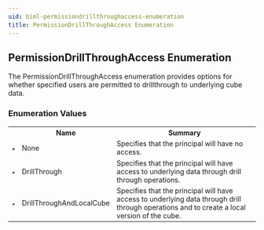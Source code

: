 ```yaml
---
uid: biml-permissiondrillthroughaccess-enumeration
title: PermissionDrillThroughAccess Enumeration
---
```


## PermissionDrillThroughAccess Enumeration

<div class="LanguageSummary"><div class ="SummaryItem">The PermissionDrillThroughAccess enumeration provides options for whether specified users are permitted to drillthrough to underlying cube data.</div></div>
<div class="EnumValueGroup">

### Enumeration Values

<table id="EnumValue" class="MemberList"><tbody><tr><th class="MemberTypeIconColumnHeader">&nbsp;</th><th class="MemberNameColumnHeader">Name</th><th class="MemberSummaryColumnHeader">Summary</th></tr><tr class="cd0"><td align="center" class="MemberTypeIcon"><img src="enumValue.png"></img></td><td class="MemberName">None</td><td class="MemberSummary"><div class ="SummaryItem">Specifies that the principal will have no access.</div></td></tr><tr class="cd1"><td align="center" class="MemberTypeIcon"><img src="enumValue.png"></img></td><td class="MemberName">DrillThrough</td><td class="MemberSummary"><div class ="SummaryItem">Specifies that the principal will have access to underlying data through drill through operations.</div></td></tr><tr class="cd0"><td align="center" class="MemberTypeIcon"><img src="enumValue.png"></img></td><td class="MemberName">DrillThroughAndLocalCube</td><td class="MemberSummary"><div class ="SummaryItem">Specifies that the principal will have access to underlying data through drill through operations and to create a local version of the cube.</div></td></tr></tbody></table>
</div>